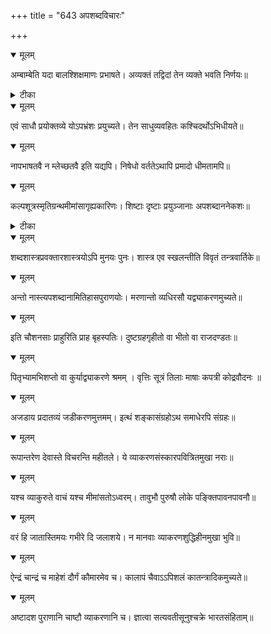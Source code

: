 +++
title = "643 अपशब्दविचारः"

+++


<details open><summary>मूलम्</summary>

अम्बाम्बेति यदा बालश्शिक्षमाणः प्रभाषते। अव्यक्तं तद्विदां तेन व्यक्ते भवति निर्णयः॥
</details>



<details><summary>टीका</summary>

वा. प.[1-134]
</details>



<details open><summary>मूलम्</summary>

एवं साधौ प्रयोक्तव्ये योऽपभ्रंशः प्रयुच्यते। तेन साधुव्यवहितः कश्चिदर्थोऽभिधीयते॥
</details>



<details open><summary>मूलम्</summary>

नापभाषतवै न म्लेच्छतवै इति यद्यपि। निषेधो वर्ततेऽथापि प्रमादो धीमतामपि॥
</details>



<details open><summary>मूलम्</summary>

कल्पशूत्रस्मृतिग्रन्थमीमांसागृह्यकारिणः। शिष्टाः दृष्टाः प्रयुञ्जानाः अपशब्दाननेकशः॥
</details>



<details><summary>टीका</summary>

तन्त्र.[199]
</details>



<details open><summary>मूलम्</summary>

शब्दशास्त्रप्रवक्तारशास्त्रयोऽपि मुनयः पुनः। शास्त्र एव स्खलन्तीति विवृतं तन्त्रवार्तिके॥
</details>



<details open><summary>मूलम्</summary>

अन्तो नास्त्यपशब्दानामितिहासपुराणयोः। मरणान्तो व्यधिरसौ यद्व्याकरणमुच्यते॥
</details>



<details open><summary>मूलम्</summary>

इति चौशनसाः प्राहुरिति प्राह बृहस्पतिः। दुष्टग्रहगृहीतो वा भीतो वा राजदण्डतः॥
</details>



<details open><summary>मूलम्</summary>

पितृभ्यामभिशप्तो वा कुर्याद्व्याकरणे श्रमम् । वृत्तिः सूत्रं तिलाः माषाः कपत्री कोद्रवौदनः ॥
</details>



<details open><summary>मूलम्</summary>

अजडाय प्रदातव्यं जडीकरणमुत्तमम्। इत्थं शङ्कासंग्रहोऽथ समाधेरपि संग्रहः॥
</details>



<details open><summary>मूलम्</summary>

रूपान्तरेण देवास्ते विचरन्ति महीतले। ये व्याकरणसंस्कारपवित्रितमुखा नराः॥
</details>



<details open><summary>मूलम्</summary>

यश्च व्याकुरुते वाचं यश्च मीमांसतोऽध्वरम्। तावुभौ पुरुषौ लोके पङ्क्तिपावनपावनौ॥
</details>



<details open><summary>मूलम्</summary>

वरं हि जातास्तिमयः गभीरे दि जलाशये। न मानवाः व्याकरणशुद्धिहीनमुखा भुवि॥
</details>



<details open><summary>मूलम्</summary>

ऐन्द्रं चान्द्रं च माहेशं दौर्गं कौमारमेव च। कालापं चैवाऽऽपिशलं कातन्त्रादिकमुच्यते॥
</details>



<details open><summary>मूलम्</summary>

अष्टादश पुराणानि चाष्टौ व्याकरणानि च। ज्ञात्वा सत्यवतीसूनुश्चक्रे भारतसंहिताम्॥
</details>

